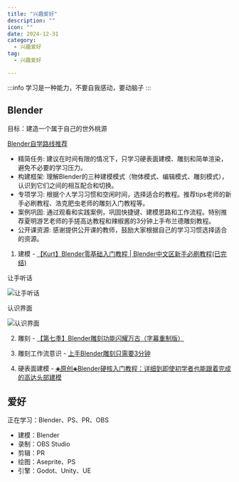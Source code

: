 ```yaml
---
title: "兴趣爱好"
description: ""
icon: ""
date: 2024-12-31
category:
  - 兴趣爱好
tag:
  - 兴趣爱好

---
```

:::info
学习是一种能力，不要自我感动，要动脑子
:::

## Blender

目标：建造一个属于自己的世外桃源

[Blender自学路线推荐](https://www.bilibili.com/video/BV1ys421T73p/?spm_id_from=333.337.search-card.all.click&vd_source=834d9d69a86c55d6acbaf9e5dbe37bb2)

- 精简任务: 建议在时间有限的情况下，只学习硬表面建模、雕刻和简单渲染，避免不必要的学习压力。
- 构建框架: 理解Blender的三种建模模式（物体模式、编辑模式、雕刻模式），认识到它们之间的相互配合和切换。
- 专项学习: 根据个人学习习惯和空闲时间，选择适合的教程。推荐tips老师的新手必刷教程、浩克肥虫老师的雕刻入门教程等。
- 案例巩固: 通过观看和实践案例，巩固快捷键、建模思路和工作流程。特别推荐夏明游艺老师的手搓高达教程和辣椒酱的3分钟上手布兰德雕刻教程。
- 公开课资源: 感谢提供公开课的教师，鼓励大家根据自己的学习习惯选择适合的资源。

1. 建模 - [【Kurt】Blender零基础入门教程 | Blender中文区新手必刷教程(已完结)](https://www.bilibili.com/video/BV14u41147YH?spm_id_from=333.788.videopod.episodes&vd_source=834d9d69a86c55d6acbaf9e5dbe37bb2&p=3)

让手听话

![让手听话](https://drawingbed-686.pages.dev/myblog/202501010024999.png)

认识界面

![认识界面](https://drawingbed-686.pages.dev/myblog/202501010106645.png)

2. 雕刻 - [【第七季】Blender雕刻功能闪耀万古（字幕重制版）](https://www.bilibili.com/video/BV1dc411f79E?spm_id_from=333.788.recommend_more_video.0&vd_source=834d9d69a86c55d6acbaf9e5dbe37bb2)

3. 雕刻工作流意识 - [上手Blender雕刻只需要3分钟](https://www.bilibili.com/video/BV1JL4y1A75k/?spm_id_from=333.337.search-card.all.click&vd_source=834d9d69a86c55d6acbaf9e5dbe37bb2)

4. 硬表面建模 - [◈原创◈Blender硬核入门教程：详细到即使初学者也能跟着完成的高达头部建模](https://www.bilibili.com/video/BV1uD4y1F7YV/?spm_id_from=333.337.search-card.all.click&vd_source=834d9d69a86c55d6acbaf9e5dbe37bb2)

## 爱好

正在学习：Blender、PS、PR、OBS

- 建模：Blender
- 录制：OBS Studio
- 剪辑：PR
- 绘图：Aseprite、PS
- 引擎：Godot、Unity、UE
